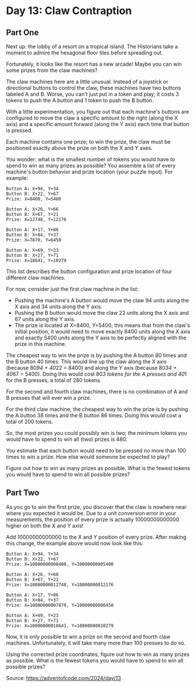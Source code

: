 # Day 13: Claw Contraption

## Part One

Next up: the lobby of a resort on a tropical island. The Historians take a moment to admire the hexagonal floor tiles before spreading out.

Fortunately, it looks like the resort has a new arcade! Maybe you can win some prizes from the claw machines?

The claw machines here are a little unusual. Instead of a joystick or directional buttons to control the claw, these machines have two buttons labeled A and B. Worse, you can't just put in a token and play; it costs 3 tokens to push the A button and 1 token to push the B button.

With a little experimentation, you figure out that each machine's buttons are configured to move the claw a specific amount to the right (along the X axis) and a specific amount forward (along the Y axis) each time that button is pressed.

Each machine contains one prize; to win the prize, the claw must be positioned exactly above the prize on both the X and Y axes.

You wonder: what is the smallest number of tokens you would have to spend to win as many prizes as possible? You assemble a list of every machine's button behavior and prize location (your puzzle input). For example:

    Button A: X+94, Y+34
    Button B: X+22, Y+67
    Prize: X=8400, Y=5400

    Button A: X+26, Y+66
    Button B: X+67, Y+21
    Prize: X=12748, Y=12176

    Button A: X+17, Y+86
    Button B: X+84, Y+37
    Prize: X=7870, Y=6450

    Button A: X+69, Y+23
    Button B: X+27, Y+71
    Prize: X=18641, Y=10279

This list describes the button configuration and prize location of four different claw machines.

For now, consider just the first claw machine in the list:

-   Pushing the machine's A button would move the claw 94 units along the X axis and 34 units along the Y axis.
-   Pushing the B button would move the claw 22 units along the X axis and 67 units along the Y axis.
-   The prize is located at X=8400, Y=5400; this means that from the claw's initial position, it would need to move exactly 8400 units along the X axis and exactly 5400 units along the Y axis to be perfectly aligned with the prize in this machine.

The cheapest way to win the prize is by pushing the A button 80 times and the B button 40 times. This would line up the claw along the X axis (because 80*94 + 40*22 = 8400) and along the Y axis (because 80*34 + 40*67 = 5400). Doing this would cost 80*3 tokens for the A presses and 40*1 for the B presses, a total of 280 tokens.

For the second and fourth claw machines, there is no combination of A and B presses that will ever win a prize.

For the third claw machine, the cheapest way to win the prize is by pushing the A button 38 times and the B button 86 times. Doing this would cost a total of 200 tokens.

So, the most prizes you could possibly win is two; the minimum tokens you would have to spend to win all (two) prizes is 480.

You estimate that each button would need to be pressed no more than 100 times to win a prize. How else would someone be expected to play?

Figure out how to win as many prizes as possible. What is the fewest tokens you would have to spend to win all possible prizes?

## Part Two

As you go to win the first prize, you discover that the claw is nowhere near where you expected it would be. Due to a unit conversion error in your measurements, the position of every prize is actually 10000000000000 higher on both the X and Y axis!

Add 10000000000000 to the X and Y position of every prize. After making this change, the example above would now look like this:

    Button A: X+94, Y+34
    Button B: X+22, Y+67
    Prize: X=10000000008400, Y=10000000005400

    Button A: X+26, Y+66
    Button B: X+67, Y+21
    Prize: X=10000000012748, Y=10000000012176

    Button A: X+17, Y+86
    Button B: X+84, Y+37
    Prize: X=10000000007870, Y=10000000006450

    Button A: X+69, Y+23
    Button B: X+27, Y+71
    Prize: X=10000000018641, Y=10000000010279

Now, it is only possible to win a prize on the second and fourth claw machines. Unfortunately, it will take many more than 100 presses to do so.

Using the corrected prize coordinates, figure out how to win as many prizes as possible. What is the fewest tokens you would have to spend to win all possible prizes?

Source: https://adventofcode.com/2024/day/13
